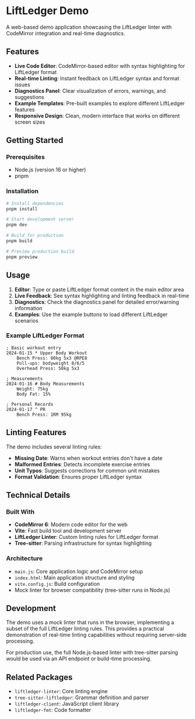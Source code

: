 # LiftLedger Demo

A web-based demo application showcasing the LiftLedger linter with CodeMirror integration and real-time diagnostics.

## Features

- **Live Code Editor**: CodeMirror-based editor with syntax highlighting for LiftLedger format
- **Real-time Linting**: Instant feedback on LiftLedger syntax and format issues
- **Diagnostics Panel**: Clear visualization of errors, warnings, and suggestions
- **Example Templates**: Pre-built examples to explore different LiftLedger features
- **Responsive Design**: Clean, modern interface that works on different screen sizes

## Getting Started

### Prerequisites

- Node.js (version 16 or higher)
- pnpm

### Installation

```bash
# Install dependencies
pnpm install

# Start development server
pnpm dev

# Build for production
pnpm build

# Preview production build
pnpm preview
```

## Usage

1. **Editor**: Type or paste LiftLedger format content in the main editor area
2. **Live Feedback**: See syntax highlighting and linting feedback in real-time
3. **Diagnostics**: Check the diagnostics panel for detailed error/warning information
4. **Examples**: Use the example buttons to load different LiftLedger scenarios

### Example LiftLedger Format

```liftledger
; Basic workout entry
2024-01-15 * Upper Body Workout
    Bench Press: 80kg 5x3 @RPE8
    Pull-ups: bodyweight 8/6/5
    Overhead Press: 50kg 5x3

; Measurements
2024-01-16 # Body Measurements
    Weight: 75kg
    Body Fat: 15%

; Personal Records
2024-01-17 ^ PR
    Bench Press: 1RM 95kg
```

## Linting Features

The demo includes several linting rules:

- **Missing Date**: Warns when workout entries don't have a date
- **Malformed Entries**: Detects incomplete exercise entries
- **Unit Typos**: Suggests corrections for common unit mistakes
- **Format Validation**: Ensures proper LiftLedger syntax

## Technical Details

### Built With

- **CodeMirror 6**: Modern code editor for the web
- **Vite**: Fast build tool and development server
- **LiftLedger Linter**: Custom linting rules for LiftLedger format
- **Tree-sitter**: Parsing infrastructure for syntax highlighting

### Architecture

- `main.js`: Core application logic and CodeMirror setup
- `index.html`: Main application structure and styling
- `vite.config.js`: Build configuration
- Mock linter for browser compatibility (tree-sitter runs in Node.js)

## Development

The demo uses a mock linter that runs in the browser, implementing a subset of the full LiftLedger linting rules. This provides a practical demonstration of real-time linting capabilities without requiring server-side processing.

For production use, the full Node.js-based linter with tree-sitter parsing would be used via an API endpoint or build-time processing.

## Related Packages

- `liftledger-linter`: Core linting engine
- `tree-sitter-liftledger`: Grammar definition and parser
- `liftledger-client`: JavaScript client library
- `liftledger-fmt`: Code formatter
